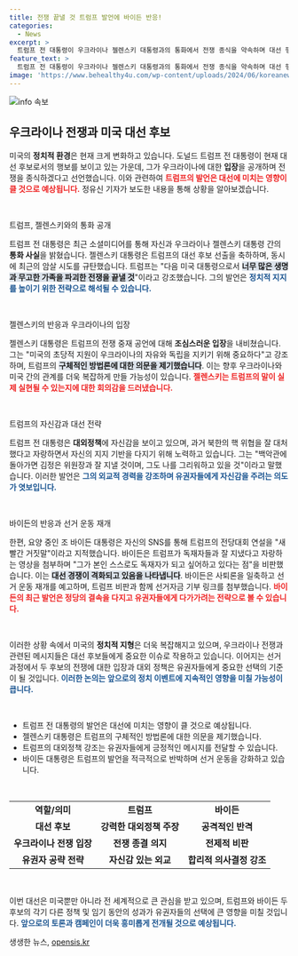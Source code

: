 ```yaml
---
title: 전쟁 끝낼 것 트럼프 발언에 바이든 반응!
categories:
  - News
excerpt: >
  트럼프 전 대통령이 우크라이나 젤렌스키 대통령과의 통화에서 전쟁 종식을 약속하며 대선 행보에 박차를 가했지만, 요양 중인 바이든 대통령은 이를 정면 반박했습니다. 두 후보 간 격돌의 서막이 오릅니다! 클릭해 더 알아보세요!
feature_text: >
  트럼프 전 대통령이 우크라이나 젤렌스키 대통령과의 통화에서 전쟁 종식을 약속하며 대선 행보에 박차를 가했지만, 요양 중인 바이든 대통령은 이를 정면 반박했습니다. 두 후보 간 격돌의 서막이 오릅니다! 클릭해 더 알아보세요!
image: 'https://www.behealthy4u.com/wp-content/uploads/2024/06/koreanews.jpg'
---
```


<p><img src="https://www.behealthy4u.com/wp-content/uploads/2024/06/koreanews.jpg" alt="info 속보" /></p>

<h2 data-ke-size="size26">우크라이나 전쟁과 미국 대선 후보</h2>

<p data-ke-size="size16">미국의 <b>정치적 환경</b>은 현재 크게 변화하고 있습니다. 도널드 트럼프 전 대통령이 현재 대선 후보로서의 행보를 보이고 있는 가운데, 그가 우크라이나에 대한 <b>입장</b>을 공개하며 전쟁을 종식하겠다고 선언했습니다. 이와 관련하여 <b><span style="color: #ee2323;">트럼프의 발언은 대선에 미치는 영향이 클 것으로 예상됩니다.</span></b> 정유신 기자가 보도한 내용을 통해 상황을 알아보겠습니다.</p>

<p data-ke-size="size16">&nbsp;</p>

<p>트럼프, 젤렌스키와의 통화 공개</p>

<p data-ke-size="size16">트럼프 전 대통령은 최근 소셜미디어를 통해 자신과 우크라이나 젤렌스키 대통령 간의 <b>통화 사실</b>을 밝혔습니다. 젤렌스키 대통령은 트럼프의 대선 후보 선출을 축하하며, 동시에 최근의 암살 시도를 규탄했습니다. 트럼프는 "다음 미국 대통령으로서 <b><span style="background-color: #21538527;">너무 많은 생명과 무고한 가족을 파괴한 전쟁을 끝낼 것</span></b>"이라고 강조했습니다. 그의 발언은 <b><span style="color: #1a5490;">정치적 지지를 높이기 위한 전략으로 해석될 수 있습니다.</span></b></p>

<p data-ke-size="size16">&nbsp;</p>

<p>젤렌스키의 반응과 우크라이나의 입장</p>

<p data-ke-size="size16">젤렌스키 대통령은 트럼프의 전쟁 중재 공언에 대해 <b>조심스러운 입장</b>을 내비쳤습니다. 그는 "미국의 초당적 지원이 우크라이나의 자유와 독립을 지키기 위해 중요하다"고 강조하며, 트럼프의 <b><span style="background-color: #21538527;">구체적인 방법론에 대한 의문을 제기했습니다</span></b>. 이는 향후 우크라이나와 미국 간의 관계를 더욱 복잡하게 만들 가능성이 있습니다. <b><span style="color: #ee2323;">젤렌스키는 트럼프의 말이 실제 실현될 수 있는지에 대한 회의감을 드러냈습니다.</span></b></p>

<p data-ke-size="size16">&nbsp;</p>

<p>트럼프의 자신감과 대선 전략</p>

<p data-ke-size="size16">트럼프 전 대통령은 <b>대외정책</b>에 자신감을 보이고 있으며, 과거 북한의 핵 위협을 잘 대처했다고 자랑하면서 자신의 지지 기반을 다지기 위해 노력하고 있습니다. 그는 "백악관에 돌아가면 김정은 위원장과 잘 지낼 것이며, 그도 나를 그리워하고 있을 것"이라고 말했습니다. 이러한 발언은 <b><span style="color: #1a5490;">그의 외교적 경력을 강조하며 유권자들에게 자신감을 주려는 의도가 엿보입니다.</span></b></p>

<p data-ke-size="size16">&nbsp;</p>

<p>바이든의 반응과 선거 운동 재개</p>

<p data-ke-size="size16">한편, 요양 중인 조 바이든 대통령은 자신의 SNS를 통해 트럼프의 전당대회 연설을 "새빨간 거짓말"이라고 지적했습니다. 바이든은 트럼프가 독재자들과 잘 지냈다고 자랑하는 영상을 첨부하며 "그가 본인 스스로도 독재자가 되고 싶어하고 있다는 점"을 비판했습니다. 이는 <b><span style="background-color: #21538527;">대선 경쟁이 격화되고 있음을 나타냅니다</span></b>. 바이든은 사퇴론을 일축하고 선거 운동 재개를 예고하며, 트럼프 비판과 함께 선거자금 기부 링크를 첨부했습니다. <b><span style="color: #ee2323;">바이든의 최근 발언은 정당의 결속을 다지고 유권자들에게 다가가려는 전략으로 볼 수 있습니다.</span></b></p>

<p data-ke-size="size16">&nbsp;</p>

<p>이러한 상황 속에서 미국의 <b>정치적 지형</b>은 더욱 복잡해지고 있으며, 우크라이나 전쟁과 관련된 메시지들은 대선 후보들에게 중요한 이슈로 작용하고 있습니다. 이어지는 선거 과정에서 두 후보의 전쟁에 대한 입장과 대외 정책은 유권자들에게 중요한 선택의 기준이 될 것입니다. <b><span style="color: #1a5490;">이러한 논의는 앞으로의 정치 이벤트에 지속적인 영향을 미칠 가능성이 큽니다.</span></b></p></p>

<p data-ke-size="size16">&nbsp;</p>

<ul>
    <li>트럼프 전 대통령의 발언은 대선에 미치는 영향이 클 것으로 예상됩니다.</li>
    <li>젤렌스키 대통령은 트럼프의 구체적인 방법론에 대한 의문을 제기했습니다.</li>
    <li>트럼프의 대외정책 강조는 유권자들에게 긍정적인 메시지를 전달할 수 있습니다.</li>
    <li>바이든 대통령은 트럼프의 발언을 적극적으로 반박하며 선거 운동을 강화하고 있습니다.</li>
</ul>

<p data-ke-size="size16">&nbsp;</p>

<table>
    <tr>
        <td style="text-align: center; height: 17px;"><b>역할/의미</b></td>
        <td style="text-align: center; height: 17px;"><b>트럼프</b></td>
        <td style="text-align: center; height: 17px;"><b>바이든</b></td>
    </tr>
    <tr>
        <td style="text-align: center; height: 17px;"><b>대선 후보</b></td>
        <td style="text-align: center; height: 17px;"><b>강력한 대외정책 주장</b></td>
        <td style="text-align: center; height: 17px;"><b>공격적인 반격</b></td>
    </tr>
    <tr>
        <td style="text-align: center; height: 17px;"><b>우크라이나 전쟁 입장</b></td>
        <td style="text-align: center; height: 17px;"><b>전쟁 종결 의지</b></td>
        <td style="text-align: center; height: 17px;"><b>전제적 비판</b></td>
    </tr>
    <tr>
        <td style="text-align: center; height: 17px;"><b>유권자 공략 전략</b></td>
        <td style="text-align: center; height: 17px;"><b>자신감 있는 외교</b></td>
        <td style="text-align: center; height: 17px;"><b>합리적 의사결정 강조</b></td>
    </tr>
</table>

<p data-ke-size="size16">&nbsp;</p>

<p>이번 대선은 미국뿐만 아니라 전 세계적으로 큰 관심을 받고 있으며, 트럼프와 바이든 두 후보의 각기 다른 정책 및 임기 동안의 성과가 유권자들의 선택에 큰 영향을 미칠 것입니다. <b><span style="color: #1a5490;">앞으로의 토론과 캠페인이 더욱 흥미롭게 전개될 것으로 예상됩니다.</span></b></p>
생생한 뉴스, <a href="https://opensis.kr" rel="dofollow">opensis.kr</a>


